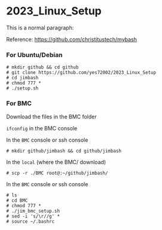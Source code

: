 # 2023_Linux_Setup


<p>This is a normal paragraph:</p>

Reference: https://github.com/christitustech/mybash

### For Ubuntu/Debian
<pre><code># mkdir github && cd github
# git clone https://github.com/yes72002/2023_Linux_Setup
# cd jimbash
# chmod 777 *
# ./setup.sh
</code></pre>

### For BMC
Download the files in the BMC folder

`ifconfig` in the BMC console

In the `BMC` console or ssh console
<pre><code># mkdir github/jimbash && cd github/jimbash
</code></pre>

In the `local` (where the BMC/ download)
<pre><code># scp -r ./BMC root@<BMC_IP>:~/github/jimbash/
</code></pre>

In the `BMC` console or ssh console
<pre><code># ls
# cd BMC
# chmod 777 *
# ./jim_bmc_setup.sh
# sed -i 's/\r//g' *
# source ~/.bashrc
</code></pre>